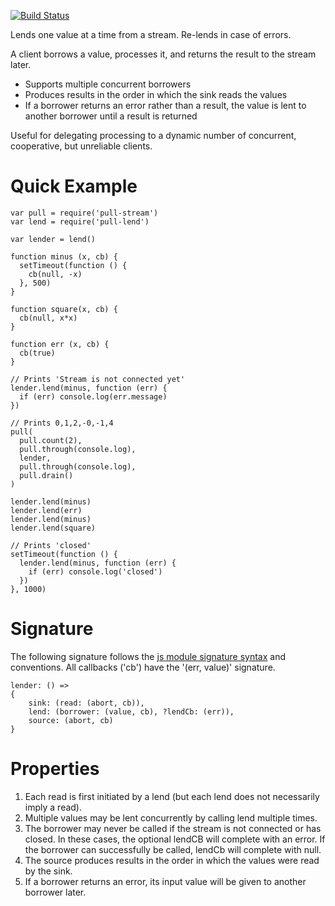 [![Build Status](https://travis-ci.org/elavoie/pull-lend.svg?branch=master)](https://travis-ci.org/elavoie/pull-lend)

Lends one value at a time from a stream. Re-lends in case of errors.

A client borrows a value, processes it, and returns the result to the stream
later. 

* Supports multiple concurrent borrowers
* Produces results in the order in which the sink reads the values
* If a borrower returns an error rather than a result, the value is lent to
  another borrower until a result is returned

Useful for delegating processing to a dynamic number of concurrent,
cooperative, but unreliable clients.

Quick Example
=============

    var pull = require('pull-stream')
    var lend = require('pull-lend')

    var lender = lend()

    function minus (x, cb) {
      setTimeout(function () {
        cb(null, -x)
      }, 500)
    }

    function square(x, cb) {
      cb(null, x*x)
    }

    function err (x, cb) {
      cb(true)
    }

    // Prints 'Stream is not connected yet'
    lender.lend(minus, function (err) {
      if (err) console.log(err.message)
    })

    // Prints 0,1,2,-0,-1,4
    pull(
      pull.count(2),
      pull.through(console.log),
      lender,
      pull.through(console.log),
      pull.drain()
    )

    lender.lend(minus)
    lender.lend(err)
    lender.lend(minus)
    lender.lend(square)

    // Prints 'closed'
    setTimeout(function () {
      lender.lend(minus, function (err) {
        if (err) console.log('closed')
      })
    }, 1000)

Signature 
=========

The following signature follows the [js module signature
syntax](https://github.com/elavoie/js-module-signature-syntax) and conventions.
All callbacks ('cb') have the '(err, value)' signature.

    lender: () =>
    {
        sink: (read: (abort, cb)),
        lend: (borrower: (value, cb), ?lendCb: (err)),
        source: (abort, cb)
    }


Properties 
==========

1. Each read is first initiated by a lend (but each lend does not necessarily imply a read).
2. Multiple values may be lent concurrently by calling lend multiple times.
3. The borrower may never be called if the stream is not connected or has closed.
   In these cases, the optional lendCB will complete with an error. If the
   borrower can successfully be called, lendCb will complete with null.
4. The source produces results in the order in which the values were read by the sink.
5. If a borrower returns an error, its input value will be given to another borrower later.
